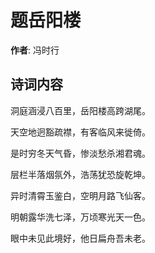 # 题岳阳楼

**作者**: 冯时行

## 诗词内容

洞庭涵浸八百里，岳阳楼高跨湖尾。

天空地迥豁疏襟，有客临风来徙倚。

是时穷冬天气昏，惨淡愁杀湘君魂。

层栏半落烟氛外，浩荡犹恐旋乾坤。

异时清霄玉鉴白，空明月路飞仙客。

明朝露华洗七泽，万顷寒光天一色。

眼中未见此境好，他日扁舟吾未老。

